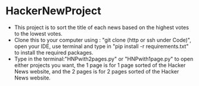 # HackerNewProject
- This project is to sort the title of each news based on the highest votes to the lowest votes.
- Clone this to your computer using : "git clone (http or ssh under Code)", open your IDE, use terminal and type in "pip install -r requirements.txt" to install the required packages.
- Type in the terminal:"HNPwith2pages.py" or "HNPwith1page.py" to open either projects you want, the 1 page is for 1 page sorted of the Hacker News website, and the 2 pages is for 2 pages sorted of the Hacker News website.
